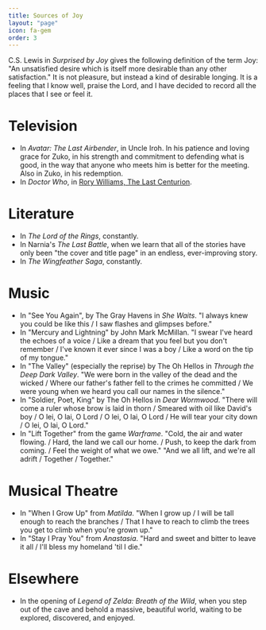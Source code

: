 ```yaml
---
title: Sources of Joy
layout: "page"
icon: fa-gem
order: 3
---
```


C.S. Lewis in *Surprised by Joy*
gives the following definition of the term Joy:
"An unsatisfied desire which is itself
more desirable than any other satisfaction."
It is not pleasure, but instead a kind of desirable longing.
It is a feeling that I know well, praise the Lord,
and I have decided to record all the places that I see or feel it.

# Television
* In *Avatar: The Last Airbender*, in Uncle Iroh.
  In his patience and loving grace for Zuko,
  in his strength and commitment to defending what is good,
  in the way that anyone who meets him is better for the meeting.
  Also in Zuko, in his redemption.
* In *Doctor Who*, in [Rory Williams, The Last Centurion](https://www.youtube.com/watch?v=hRDB0evx58k).

# Literature
* In *The Lord of the Rings*, constantly.
* In Narnia's *The Last Battle*,
  when we learn that all of the stories have only been "the cover and title page"
  in an endless, ever-improving story.
* In *The Wingfeather Saga*, constantly.

# Music
* In "See You Again", by The Gray Havens in *She Waits*.
  "I always knew you could be like this / I saw flashes and glimpses before."
* In "Mercury and Lightning" by John Mark McMillan.
  "I swear I've heard the echoes of a voice /
  Like a dream that you feel but you don't remember /
  I've known it ever since I was a boy /
  Like a word on the tip of my tongue."
* In "The Valley" (especially the reprise) by The Oh Hellos in
  *Through the Deep Dark Valley*.
  "We were born in the valley of the dead and the wicked /
  Where our father's father fell to the crimes he committed /
  We were young when we heard you call our names in the silence."
* In "Soldier, Poet, King" by The Oh Hellos in *Dear Wormwood*.
  "There will come a ruler whose brow is laid in thorn /
  Smeared with oil like David's boy /
  O lei, O lai, O Lord /
  O lei, O lai, O Lord /
  He will tear your city down /
  O lei, O lai, O Lord."
* In "Lift Together" from the game *Warframe*.
  "Cold, the air and water flowing. /
  Hard, the land we call our home. /
  Push, to keep the dark from coming. /
  Feel the weight of what we owe."
  "And we all lift, and we're all adrift /
  Together / Together."

# Musical Theatre
* In "When I Grow Up" from *Matilda*.
  "When I grow up /
  I will be tall enough to reach the branches /
  That I have to reach to climb the trees you get to climb when you're grown up."
* In "Stay I Pray You" from *Anastasia*.
  "Hard and sweet and bitter to leave it all /
  I'll bless my homeland 'til I die."

# Elsewhere
* In the opening of *Legend of Zelda: Breath of the Wild*,
  when you step out of the cave and behold a massive, beautiful world,
  waiting to be explored, discovered, and enjoyed.
